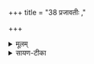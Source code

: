 +++
title = "38 प्रजावतीः ,"

+++


<details><summary>मूलम्</summary>

प्र॒जाव॑तीस्सू॒यव॑सꣳ रि॒शन्तीः᳚ ।   
शु॒द्धा अ॒पस्सु॑प्रपा॒णे पिब॑न्तीः ।   
मा व॑स्स्ते॒न ई॑शत॒ माऽघशꣳ॑सः ।   
परि॑ वो हे॒ती रु॒द्रस्य॑ वृञ्ज्यात् ।
</details>

<details><summary>सायण-टीका</summary>

32अथ सप्तमीमाह - एता **गावः प्रजावतीः** वत्सोपेताः **सूयवसं** शोभनं तृणादिकं **रिशन्तीः** भक्षयन्त्य इत्यर्थः । सुप्रपाणे सुष्ठु प्रकर्षेण पातुं शक्ये तटाकादौ शुद्धा अपः पिबन्तीः विमलं जलं पिबन्त्यो वर्तन्तामिति शेषः । हे गावः स्तेनः चोरो वो मेशत युष्मानपहर्तुमीश्वरो मा भूत् । अघशꣳसः अघं पापं शंसति मारय ताडयेत्यादिभिर्भर्त्सनं करोतीत्यघशंसः सोऽपि वो मेशत । तथा रुद्रस्य क्रूरस्य देवस्य हेतिरायुधं वः परिवृञ्ज्यात् युष्माकं परितो वर्जनं करोतु ॥
</details>